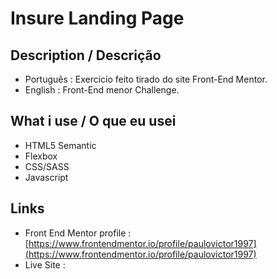 # Insure Landing Page
 
 ## Description / Descrição 
 - Português : Exercicío feito tirado do site Front-End Mentor.
 - English :  Front-End menor Challenge. 

 ## What i use / O que eu usei 
 - HTML5 Semantic
 - Flexbox
 - CSS/SASS
 - Javascript

 ## Links
  - Front End Mentor profile : [https://www.frontendmentor.io/profile/paulovictor1997](https://www.frontendmentor.io/profile/paulovictor1997)
  - Live Site : 


